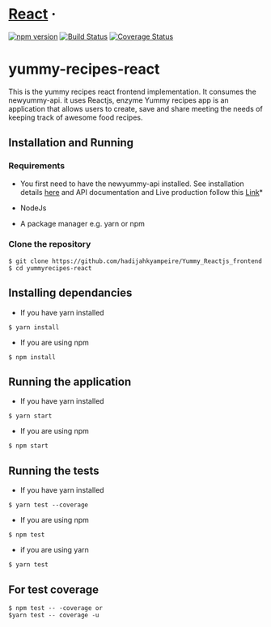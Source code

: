 # [React](https://reactjs.org/) &middot; 
[![npm version](https://img.shields.io/npm/v/react.svg?style=flat)](https://www.npmjs.com/package/react)
[![Build Status](https://travis-ci.org/hadijahkyampeire/Yummy_Reactjs_frontend.svg?branch=ft-tests-app-155121666)](https://travis-ci.org/hadijahkyampeire/Yummy_Reactjs_frontend)
[![Coverage Status](https://coveralls.io/repos/github/hadijahkyampeire/Yummy-front-end-improved/badge.svg?branch=master)](https://coveralls.io/github/hadijahkyampeire/Yummy-front-end-improved?branch=master)
# yummy-recipes-react

This is the yummy recipes react frontend implementation. It consumes the newyummy-api. it uses Reactjs, enzyme
Yummy recipes app is an application that allows users to create, save and share meeting the needs of keeping track of awesome food recipes.
## Installation and Running
### Requirements
- You first need to have the newyummy-api installed. See installation details [here](https://github.com/hadijahkyampeire/newyummy_api) and API documentation and Live production follow this [Link](https://hadijahyummyrecipe-api.herokuapp.com/apidocs/)*

- NodeJs 
- A package manager e.g. yarn or npm

### Clone the repository
```
$ git clone https://github.com/hadijahkyampeire/Yummy_Reactjs_frontend
$ cd yummyrecipes-react
```

## Installing dependancies

- If you have yarn installed
```
$ yarn install
```

- If you are using npm
```
$ npm install
```

## Running the application

- If you have yarn installed
```
$ yarn start
```

- If you are using npm
```
$ npm start
```

## Running the tests

- If you have yarn installed
```
$ yarn test --coverage 
```

- If you are using npm
```
$ npm test
```
- if you are using yarn
```
$ yarn test

```
## For test coverage
```
$ npm test -- -coverage or
$yarn test -- coverage -u
```
